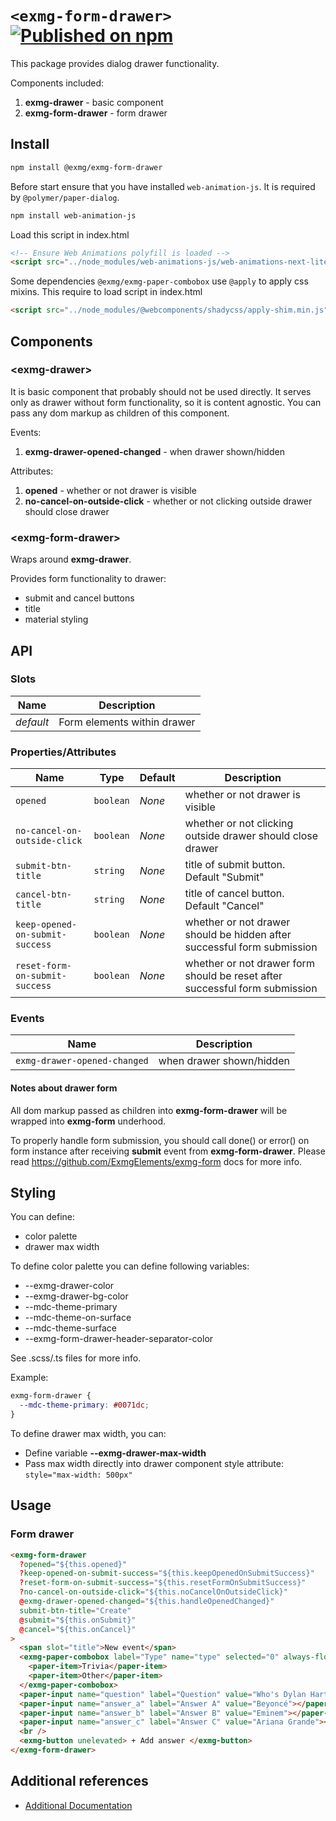 # `<exmg-form-drawer>` [![Published on npm](https://img.shields.io/npm/v/@exmg/exmg-form-drawer.svg)](https://www.npmjs.com/package/@exmg/exmg-form-drawer)

This package provides dialog drawer functionality.

Components included:

1. **exmg-drawer** - basic component
2. **exmg-form-drawer** - form drawer

## Install

```bash
npm install @exmg/exmg-form-drawer
```

Before start ensure that you have installed `web-animation-js`. It is required by `@polymer/paper-dialog`.

```bash
npm install web-animation-js
```

Load this script in index.html

```html
<!-- Ensure Web Animations polyfill is loaded -->
<script src="../node_modules/web-animations-js/web-animations-next-lite.min.js"></script>
```

Some dependencies `@exmg/exmg-paper-combobox` use `@apply` to apply css mixins.
This require to load script in index.html

```html
<script src="../node_modules/@webcomponents/shadycss/apply-shim.min.js"></script>
```

## Components

### \<exmg-drawer>

It is basic component that probably should not be used directly.
It serves only as drawer without form functionality, so it is content agnostic.
You can pass any dom markup as children of this component.

Events:

1. **exmg-drawer-opened-changed** - when drawer shown/hidden

Attributes:

1. **opened** - whether or not drawer is visible
2. **no-cancel-on-outside-click** - whether or not clicking outside drawer should close drawer

### \<exmg-form-drawer>

Wraps around **exmg-drawer**.

Provides form functionality to drawer:

- submit and cancel buttons
- title
- material styling

## API

### Slots

| Name      | Description                 |
| --------- | --------------------------- |
| _default_ | Form elements within drawer |

### Properties/Attributes

| Name                            | Type      | Default | Description                                                                 |
| ------------------------------- | --------- | ------- | --------------------------------------------------------------------------- |
| `opened`                        | `boolean` | _None_  | whether or not drawer is visible                                            |
| `no-cancel-on-outside-click`    | `boolean` | _None_  | whether or not clicking outside drawer should close drawer                  |
| `submit-btn-title`              | `string`  | _None_  | title of submit button. Default "Submit"                                    |
| `cancel-btn-title`              | `string`  | _None_  | title of cancel button. Default "Cancel"                                    |
| `keep-opened-on-submit-success` | `boolean` | _None_  | whether or not drawer should be hidden after successful form submission     |
| `reset-form-on-submit-success`  | `boolean` | _None_  | whether or not drawer form should be reset after successful form submission |

### Events

| Name                         | Description              |
| ---------------------------- | ------------------------ |
| `exmg-drawer-opened-changed` | when drawer shown/hidden |

#### Notes about drawer form

All dom markup passed as children into **exmg-form-drawer** will be wrapped into **exmg-form** underhood.

To properly handle form submission, you should call done() or error() on form instance after receiving **submit**
event from **exmg-form-drawer**. Please read https://github.com/ExmgElements/exmg-form docs for more info.

## Styling

You can define:

- color palette
- drawer max width

To define color palette you can define following variables:

- --exmg-drawer-color
- --exmg-drawer-bg-color
- --mdc-theme-primary
- --mdc-theme-on-surface
- --mdc-theme-surface
- --exmg-form-drawer-header-separator-color

See .scss/.ts files for more info.

Example:

```css
exmg-form-drawer {
  --mdc-theme-primary: #0071dc;
}
```

To define drawer max width, you can:

- Define variable **--exmg-drawer-max-width**
- Pass max width directly into drawer component style attribute: `style="max-width: 500px"`

## Usage

### Form drawer

```html
<exmg-form-drawer
  ?opened="${this.opened}"
  ?keep-opened-on-submit-success="${this.keepOpenedOnSubmitSuccess}"
  ?reset-form-on-submit-success="${this.resetFormOnSubmitSuccess}"
  ?no-cancel-on-outside-click="${this.noCancelOnOutsideClick}"
  @exmg-drawer-opened-changed="${this.handleOpenedChanged}"
  submit-btn-title="Create"
  @submit="${this.onSubmit}"
  @cancel="${this.onCancel}"
>
  <span slot="title">New event</span>
  <exmg-paper-combobox label="Type" name="type" selected="0" always-float-label>
    <paper-item>Trivia</paper-item>
    <paper-item>Other</paper-item>
  </exmg-paper-combobox>
  <paper-input name="question" label="Question" value="Who's Dylan Hartigan's favorite artist?" required></paper-input>
  <paper-input name="answer_a" label="Answer A" value="Beyoncé"></paper-input>
  <paper-input name="answer_b" label="Answer B" value="Eminem"></paper-input>
  <paper-input name="answer_c" label="Answer C" value="Ariana Grande"></paper-input>
  <br />
  <exmg-button unelevated> + Add answer </exmg-button>
</exmg-form-drawer>
```

## Additional references

- [Additional Documentation](https://exmg.github.io/exmachina-web-components/ExmgFormDrawer.html)
